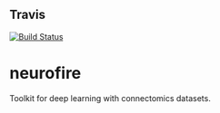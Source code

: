 ## Travis
[![Build Status](https://travis-ci.org/inferno-pytorch/neurofire.svg?branch=master)](https://travis-ci.org/inferno-pytorch/neurofire)

# neurofire

Toolkit for deep learning with connectomics datasets. 
